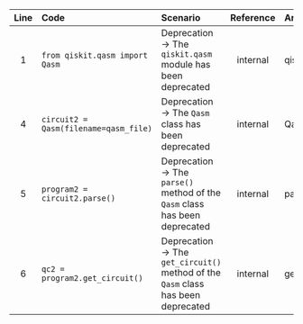 | Line | Code | Scenario | Reference | Artifact | Refactoring |
| :--: | :--- | :------- | :-------: | :------- | :---------- |
| 1 | `from qiskit.qasm import Qasm` | Deprecation -> The `qiskit.qasm` module has been deprecated | internal | qiskit.qasm | `from qiskit.qasm3 import QASM3Parser` |
| 4 | `circuit2 = Qasm(filename=qasm_file)` | Deprecation -> The `Qasm` class has been deprecated | internal | Qasm | `parser = QASM3Parser(qasm_file)` |
| 5 | `program2 = circuit2.parse()` | Deprecation -> The `parse()` method of the `Qasm` class has been deprecated | internal | parse() | `program2 = parser.parse()` |
| 6 | `qc2 = program2.get_circuit()` | Deprecation -> The `get_circuit()` method of the `Qasm` class has been deprecated | internal | get_circuit() | `qc2 = program2.to_circuit()` |